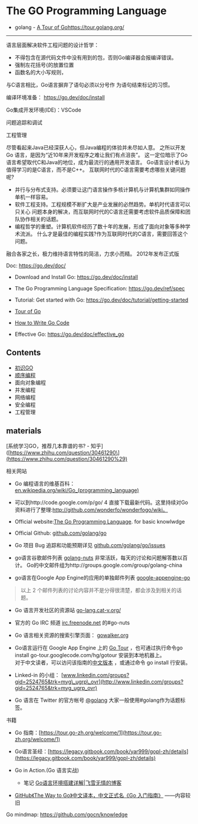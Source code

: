 # The GO Programming Language

- golang - [A Tour of Gohttps://tour.golang.org/](https://www.google.com/url?sa=t&rct=j&q=&esrc=s&source=web&cd=1&cad=rja&uact=8&ved=2ahUKEwierJvygubfAhXupVkKHboyCv8QFjAAegQIChAB&url=https%3A%2F%2Ftour.golang.org%2F&usg=AOvVaw1_8r9p82VJ6ungPMSEYhqa)

---

语言层面解决软件工程问题的设计哲学： 

* 不得包含在源代码文件中没有用到的包，否则Go编译器会报编译错误。
* 强制左花括号{的放置位置
* 函数名的大小写规则，

与C语言相比，Go语言摒弃了语句必须以分号作 为语句结束标记的习惯。

编译环境准备： https://go.dev/doc/install

Go集成开发环境(IDE)：VSCode

问题追踪和调试

工程管理



尽管看起来Java已经深获人心，但Java编程的体验并未尽如人意。
之所以开发Go 语言，是因为“近10年来开发程序之难让我们有点沮丧”。 这一定位暗示了Go语言希望取代C和Java的地位，成为最流行的通用开发语言。
Go语言设计者认为值得学习的是C语言，而不是C++。
互联网时代的C语言需要考虑哪些关键问题呢?

- 并行与分布式支持。必须要让这门语言操作多核计算机与计算机集群如同操作单机一样容易。
- 软件工程支持。工程规模不断扩大是产业发展的必然趋势。单机时代语言可以只关心 问题本身的解决，而互联网时代的C语言还需要考虑软件品质保障和团队协作相关的话题。
- 编程哲学的重塑。计算机软件经历了数十年的发展，形成了面向对象等多种学术流派。 什么才是最佳的编程实践?作为互联网时代的C语言，需要回答这个问题。

融合各家之长，极力维持语言特性的简洁，力求小而精。
2012年发布正式版





Doc: https://go.dev/doc/

* Download and Install Go: https://go.dev/doc/install

* The Go Programming Language Specification: https://go.dev/ref/spec
* Tutorial: Get started with Go: https://go.dev/doc/tutorial/getting-started

* [Tour of Go](https://go.dev/tour/)
* [How to Write Go Code](https://go.dev/doc/code.html)
* Effective Go: https://go.dev/doc/effective_go

## Contents
* [初识GO](1.初识Go.md)
* [顺序编程](2.顺序编程.md)
* 面向对象编程
* 并发编程
* 网络编程
* 安全编程
* 工程管理

## materials

[系统学习GO，推荐几本靠谱的书? - 知乎]([https://www.zhihu.com/question/30461290\](https://www.zhihu.com/question/30461290%29)

相关网站

* Go 编程语言的维基百科： [en.wikipedia.org/wiki/Go\_\(programming\_language\)](http://en.wikipedia.org/wiki/Go_%28programming_language%29)

* 可以到http://code.google.com/p/go/ 4 直接下载最新代码。这里持续对Go资料进行了整理:http://github.com/wonderfo/wonderfogo/wiki。

* Official website:[The Go Programming Language](https://golang.org/). for basic knowlwdge


* Official Github: [github.com/golang/go](https://github.com/golang/go)

* Go 项目 Bug 追踪和功能预期详见 [github.com/golang/go/issues](https://github.com/golang/go/issues)

* go语言谷歌邮件列表  [golang-nuts](http://groups.google.com/group/golang-nuts/)  非常活跃，每天的讨论和问题解答数以百计。
Go的中文邮件组为http://groups.google.com/group/golang-china

* go语言在Google App Engine的应用的单独邮件列表 [google-appengine-go](https://groups.google.com/forum/#!forum/google-appengine-go)

> 以上 2 个邮件列表的讨论内容并不是分得很清楚，都会涉及到相关的话题。

* Go 语言开发社区的资源站 [go-lang.cat-v.org/](#)

* 官方的 Go IRC 频道 [irc.freenode.net](http://irc.freenode.net/)  的#go-nuts

* Go 语言相关资源的搜索引擎页面： [gowalker.org](https://gowalker.org/)

* Go语言运行在 Google App Engine 上的  [Go Tour](http://tour.golang.org/) ，也可通过执行命令go install go-tour.googlecode.com/hg/gotour 安装到本地机器上。  
  对于中文读者，可以访问该指南的[中文版本](http://go-tour-zh.appspot.com/) ，或通过命令 go install 行安装。

* Linked-in 的小组： [www.linkedin.com/groups?gid=2524765&trk=myg\_ugrp\_ovr](http://www.linkedin.com/groups?gid=2524765&trk=myg_ugrp_ovr)

* Go 语言在 Twitter 的官方帐号 [@golang](https://twitter.com/golang) 大家一般使用\#golang作为话题标签。

书籍

* Go 指南：[https://tour.go-zh.org/welcome/1](https://tour.go-zh.org/welcome/1)

* Go语言圣经：[https://legacy.gitbook.com/book/yar999/gopl-zh/details](https://legacy.gitbook.com/book/yar999/gopl-zh/details)

* Go in Action.\(Go 语言实战\)

  * 笔记 [Go语言环境搭建详解\|飞雪无情的博客](http://www.flysnow.org/2017/01/05/install-golang.html)

* [GitHub《The Way to Go》中文译本，中文正式名《Go 入门指南》](https://github.com/Unknwon/the-way-to-go_ZH_CN)   ——内容较旧




Go mindmap: https://github.com/gocn/knowledge

